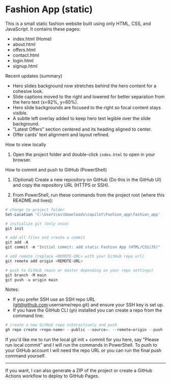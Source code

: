 # Fashion App (static)

This is a small static fashion website built using only HTML, CSS, and JavaScript. It contains these pages:

- index.html (Home)
- about.html
- offers.html
- contact.html
- login.html
- signup.html

Recent updates (summary)
- Hero slides background now stretches behind the hero content for a cohesive look.
- Slide captions moved to the right and lowered for better separation from the hero text (x=92%, y=60%).
- Hero slide backgrounds are focused to the right so focal content stays visible.
- A subtle left overlay added to keep hero text legible over the slide background.
- "Latest Offers" section centered and its heading aligned to center.
- Offer cards' text alignment and layout refined.

How to view locally

1. Open the project folder and double-click `index.html` to open in your browser.

How to commit and push to GitHub (PowerShell)

1. (Optional) Create a new repository on GitHub (Do this in the GitHub UI) and copy the repository URL (HTTPS or SSH).

2. From PowerShell, run these commands from the project root (where this README.md lives):

```powershell
# change to project folder
Set-Location 'C:\Users\os\Downloads\copilot\Fashion_app\fashion_app'

# initialize git (only once)
git init

# add all files and create a commit
git add -A
git commit -m "Initial commit: add static Fashion App (HTML/CSS/JS)"

# add remote (replace <REMOTE-URL> with your GitHub repo url)
git remote add origin <REMOTE-URL>

# push to GitHub (main or master depending on your repo settings)
git branch -M main
git push -u origin main
```

Notes:
- If you prefer SSH use an SSH repo URL (git@github.com:username/repo.git) and ensure your SSH key is set up.
- If you have the GitHub CLI (`gh`) installed you can create a repo from the command line:

```powershell
# create a new GitHub repo interactively and push
gh repo create <repo-name> --public --source=. --remote=origin --push
```

If you'd like me to run the local git init + commit for you here, say "Please run local commit" and I will run the commands in PowerShell. To push to your GitHub account I will need the repo URL or you can run the final push command yourself.

---

If you want, I can also generate a ZIP of the project or create a GitHub Actions workflow to deploy to GitHub Pages.
